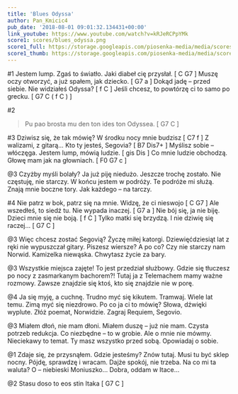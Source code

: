 ```yaml
---
title: 'Blues Odyssa'
author: Pan_Kmicic4
pub_date: '2018-08-01 09:01:32.134431+00:00'
link_youtube: https://www.youtube.com/watch?v=kRJeRCPpYMk
score1: scores/blues_odyssa.png
score1_full: https://storage.googleapis.com/piosenka-media/media/scores/blues_odyssa.png
score1_thumb: https://storage.googleapis.com/piosenka-media/media/scores/blues_odyssa.png.180x0_q85_upscale.png
---
```


#1
Jestem lump. Zgaś to światło. Jaki diabeł cię przysłał. [ C G7 ]
Muszę oczy otworzyć, a już spałem, jak dziecko. [ G7 a ]
Dokąd jadę – przed siebie. Nie widziałeś Odyssa? [ f C ]
Jeśli chcesz, to powtórzę ci to samo po grecku. [ G7 C ( f C ) ]

#2
>Pu pao brosta mu den ton ides ton Odyssea. [ G7 C ]

#3
Dziwisz się, że tak mówię? W środku nocy mnie budzisz [ C7 f ]
Z walizami, z gitarą… Kto ty jesteś, Segovia? [ B7 Dis7+ ]
Myślisz sobie – włóczęga. Jestem lump, mówią ludzie. [ gis Dis ]
Co mnie ludzie obchodzą. Głowę mam jak na głowniach. [ F0 G7 c ]

@3
Czyżby myśli bolały? Ja już piję niedużo.
Jeszcze trochę zostało. Nie częstuję, nie starczy.
W końcu jestem w podróży. Te podróże mi służą.
Znają mnie boczne tory. Jak każdego – na tarczy.

#4
Nie patrz w bok, patrz się na mnie. Widzę, że ci nieswojo [ C G7 ]
Ale wszedłeś, to siedź tu. Nie wypada inaczej. [ G7 a ]
Nie bój się, ja nie biję. Dzieci mnie się nie boją. [ f C ]
Tylko matki się brzydzą. I nie dziwię się raczej… [ G7 C ]

@3
Więc chcesz zostać Segovią? Życzę miłej katorgi.
Dziewięćdziesiąt lat z ręki nie wypuszczał gitary.
Piszesz wiersze? A po co? Czy nie starczy nam Norwid.
Kamizelka niewąska. Chwytasz życie za bary.

@3
Wszystkie miejsca zajęte! To jest przedział służbowy.
Gdzie się tłuczesz po nocy z zasmarkanym bachorem?!
Tutaj ja z Telemachem mamy ważne rozmowy.
Zawsze znajdzie się ktoś, kto się znajdzie nie w porę.

@4
Ja się myję, a cuchnę. Trudno myć się kikutem.
Tramwaj. Wiele lat temu. Zimą myć się niezdrowo.
Po co ja ci to mówię? Słowa, dźwięki wyplute.
Złóż poemat, Norwidzie. Zagraj Requiem, Segovio.

@3
Miałem dłoń, nie mam dłoni. Miałem duszę – już nie mam.
Czysta potrzeb redukcja. Co niezbędne – to w grobie.
Ale o mnie nie mówmy. Nieciekawy to temat.
Ty masz wszystko przed sobą. Opowiadaj o sobie.

@1
Zdaje się, że przysnąłem. Gdzie jesteśmy? Znów tutaj.
Musi tu być sklep nocny. Pójdę, sprawdzę i wracam.
Dajże spokój, nie trzeba. Na co mi ta waluta?
O – niebieski Moniuszko… Dobra, oddam w Itace…

@2
Stasu doso to eos stin Itaka [ G7 C ]
